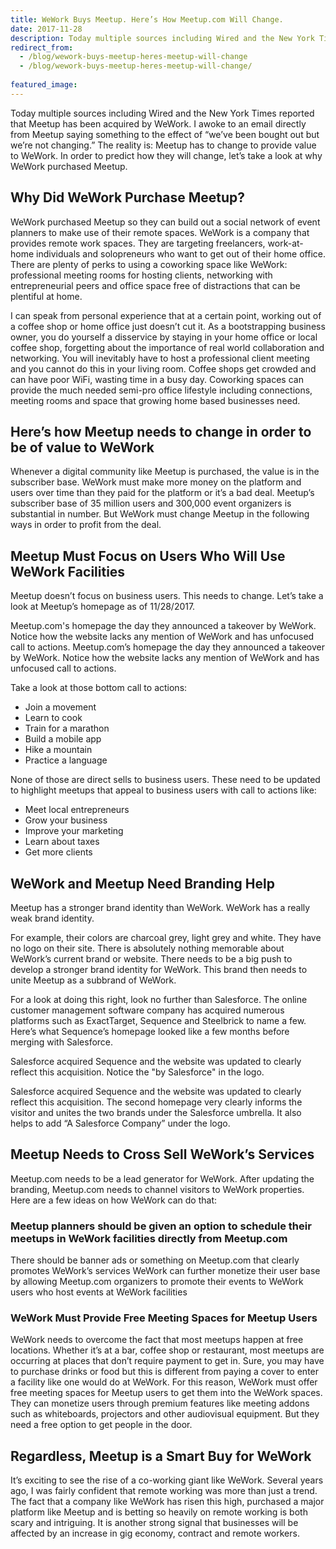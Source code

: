 ```yaml
---
title: WeWork Buys Meetup. Here’s How Meetup.com Will Change.
date: 2017-11-28
description: Today multiple sources including Wired and the New York Times reported that Meetup has been acquired by WeWork. The reality is Meetup has to change to provide value to WeWork. In order to predict how they will change, let’s take a look at why WeWork purchased Meetup.
redirect_from:
  - /blog/wework-buys-meetup-heres-meetup-will-change
  - /blog/wework-buys-meetup-heres-meetup-will-change/
  
featured_image:
---
```

Today multiple sources including Wired and the New York Times reported that Meetup has been acquired by WeWork. I awoke to an email directly from Meetup saying something to the effect of “we’ve been bought out but we’re not changing.” The reality is: Meetup has to change to provide value to WeWork. In order to predict how they will change, let’s take a look at why WeWork purchased Meetup.

## Why Did WeWork Purchase Meetup?

WeWork purchased Meetup so they can build out a social network of event planners to make use of their remote spaces. WeWork is a company that provides remote work spaces. They are targeting freelancers, work-at-home individuals and solopreneurs who want to get out of their home office. There are plenty of perks to using a coworking space like WeWork: professional meeting rooms for hosting clients, networking with entrepreneurial peers and office space free of distractions that can be plentiful at home.

I can speak from personal experience that at a certain point, working out of a coffee shop or home office just doesn’t cut it. As a bootstrapping business owner, you do yourself a disservice by staying in your home office or local coffee shop, forgetting about the importance of real world collaboration and networking. You will inevitably have to host a professional client meeting and you cannot do this in your living room. Coffee shops get crowded and can have poor WiFi, wasting time in a busy day. Coworking spaces can provide the much needed semi-pro office lifestyle including connections, meeting rooms and space that growing home based businesses need.

## Here’s how Meetup needs to change in order to be of value to WeWork

Whenever a digital community like Meetup is purchased, the value is in the subscriber base. WeWork must make more money on the platform and users over time than they paid for the platform or it’s a bad deal. Meetup’s subscriber base of 35 million users and 300,000 event organizers is substantial in number. But WeWork must change Meetup in the following ways in order to profit from the deal.

## Meetup Must Focus on Users Who Will Use WeWork Facilities

Meetup doesn’t focus on business users. This needs to change. Let’s take a look at Meetup’s homepage as of 11/28/2017.

Meetup.com's homepage the day they announced a takeover by WeWork. Notice how the website lacks any mention of WeWork and has unfocused call to actions.
Meetup.com’s homepage the day they announced a takeover by WeWork. Notice how the website lacks any mention of WeWork and has unfocused call to actions.

Take a look at those bottom call to actions:

- Join a movement
- Learn to cook
- Train for a marathon
- Build a mobile app
- Hike a mountain
- Practice a language

None of those are direct sells to business users. These need to be updated to highlight meetups that appeal to business users with call to actions like:

- Meet local entrepreneurs
- Grow your business
- Improve your marketing
- Learn about taxes
- Get more clients

## WeWork and Meetup Need Branding Help

Meetup has a stronger brand identity than WeWork. WeWork has a really weak brand identity.

For example, their colors are charcoal grey, light grey and white. They have no logo on their site. There is absolutely nothing memorable about WeWork’s current brand or website. There needs to be a big push to develop a stronger brand identity for WeWork. This brand then needs to unite Meetup as a subbrand of WeWork.

For a look at doing this right, look no further than Salesforce. The online customer management software company has acquired numerous platforms such as ExactTarget, Sequence and Steelbrick to name a few. Here’s what Sequence’s homepage looked like a few months before merging with Salesforce.
 
Salesforce acquired Sequence and the website was updated to clearly reflect this acquisition. Notice the "by Salesforce" in the logo.

Salesforce acquired Sequence and the website was updated to clearly reflect this acquisition.
The second homepage very clearly informs the visitor and unites the two brands under the Salesforce umbrella. It also helps to add “A Salesforce Company” under the logo.

## Meetup Needs to Cross Sell WeWork’s Services

Meetup.com needs to be a lead generator for WeWork. After updating the branding, Meetup.com needs to channel visitors to WeWork properties. Here are a few ideas on how WeWork can do that:

### Meetup planners should be given an option to schedule their meetups in WeWork facilities directly from Meetup.com

There should be banner ads or something on Meetup.com that clearly promotes WeWork’s services
WeWork can further monetize their user base by allowing Meetup.com organizers to promote their events to WeWork users who host events at WeWork facilities

### WeWork Must Provide Free Meeting Spaces for Meetup Users

WeWork needs to overcome the fact that most meetups happen at free locations. Whether it’s at a bar, coffee shop or restaurant, most meetups are occurring at places that don’t require payment to get in. Sure, you may have to purchase drinks or food but this is different from paying a cover to enter a facility like one would do at WeWork. For this reason, WeWork must offer free meeting spaces for Meetup users to get them into the WeWork spaces. They can monetize users through premium features like meeting addons such as whiteboards, projectors and other audiovisual equipment. But they need a free option to get people in the door.

## Regardless, Meetup is a Smart Buy for WeWork

It’s exciting to see the rise of a co-working giant like WeWork. Several years ago, I was fairly confident that remote working was more than just a trend. The fact that a company like WeWork has risen this high, purchased a major platform like Meetup and is betting so heavily on remote working is both scary and intriguing. It is another strong signal that businesses will be affected by an increase in gig economy, contract and remote workers.